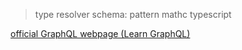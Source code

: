 >type
>resolver
>schema: pattern mathc
>typescript

[official GraphQL webpage (Learn GraphQL)](https://graphql.org/learn/schema/)

<!--stackedit_data:
eyJoaXN0b3J5IjpbNzE4NjIyMDM5LC0xNjk2ODQyMjIyLC04Mz
cxMDk1NTQsLTIwODg3NDY2MTJdfQ==
-->